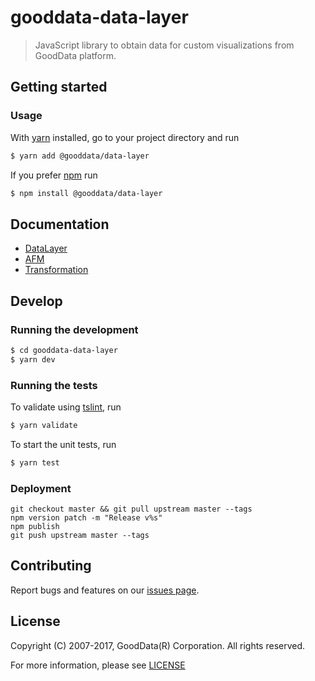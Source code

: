# gooddata-data-layer
> JavaScript library to obtain data for custom visualizations from GoodData platform.

## Getting started

### Usage

With [yarn](https://yarnpkg.com) installed, go to your project directory and run

```sh
$ yarn add @gooddata/data-layer
```

If you prefer [npm](npmjs.com) run
```sh
$ npm install @gooddata/data-layer
```

## Documentation
 - [DataLayer](https://help.gooddata.com/display/bHsp5IhQjuz0e6HS0s76/DataLayer)
 - [AFM](https://help.gooddata.com/display/bHsp5IhQjuz0e6HS0s76/AFM)
 - [Transformation](https://help.gooddata.com/display/bHsp5IhQjuz0e6HS0s76/Transformation)

## Develop

### Running the development
```sh
$ cd gooddata-data-layer
$ yarn dev
```

### Running the tests
To validate using [tslint](https://palantir.github.io/tslint/), run
```sh
$ yarn validate
```

To start the unit tests, run
```sh
$ yarn test
```

### Deployment
```
git checkout master && git pull upstream master --tags
npm version patch -m "Release v%s"
npm publish
git push upstream master --tags
```

## Contributing
Report bugs and features on our [issues page](https://github.com/gooddata/gooddata-data-layer/issues).

## License
Copyright (C) 2007-2017, GoodData(R) Corporation. All rights reserved.

For more information, please see [LICENSE](https://github.com/gooddata/gooddata-data-layer/blob/master/LICENSE)
